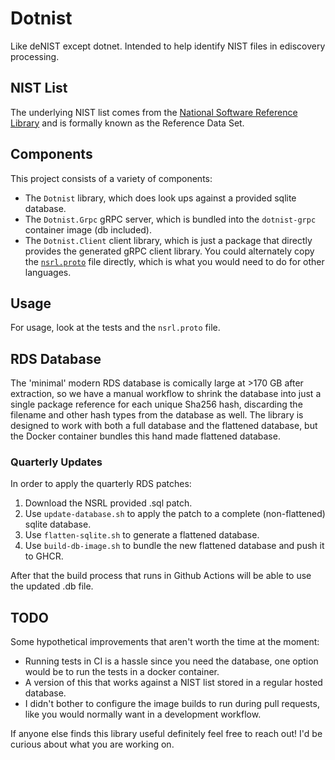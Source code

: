 # Dotnist

Like deNIST except dotnet. Intended to help identify NIST files in ediscovery processing.

## NIST List

The underlying NIST list comes from the [National Software Reference Library](https://www.nist.gov/itl/ssd/software-quality-group/national-software-reference-library-nsrl/about-nsrl/nsrl-introduction) and is formally known as the Reference Data Set.

## Components

This project consists of a variety of components:

- The `Dotnist` library, which does look ups against a provided sqlite database.
- The `Dotnist.Grpc` gRPC server, which is bundled into the `dotnist-grpc` container image (db included).
- The `Dotnist.Client` client library, which is just a package that directly provides the generated gRPC client library. You could alternately copy the [`nsrl.proto`](./Dotnist.Grpc/Protos/nsrl.proto) file directly, which is what you would need to do for other languages.

## Usage

For usage, look at the tests and the `nsrl.proto` file.

## RDS Database

The 'minimal' modern RDS database is comically large at >170 GB after extraction, so we have a manual workflow to shrink the database into just a single package reference for each unique Sha256 hash, discarding the filename and other hash types from the database as well. The library is designed to work with both a full database and the flattened database, but the Docker container bundles this hand made flattened database.

### Quarterly Updates

In order to apply the quarterly RDS patches:

1. Download the NSRL provided .sql patch.
2. Use `update-database.sh` to apply the patch to a complete (non-flattened) sqlite database.
3. Use `flatten-sqlite.sh` to generate a flattened database.
4. Use `build-db-image.sh` to bundle the new flattened database and push it to GHCR.

After that the build process that runs in Github Actions will be able to use the updated .db file.

## TODO

Some hypothetical improvements that aren't worth the time at the moment:

- Running tests in CI is a hassle since you need the database, one option would be to run the tests in a docker container.
- A version of this that works against a NIST list stored in a regular hosted database.
- I didn't bother to configure the image builds to run during pull requests, like you would normally want in a development workflow.

If anyone else finds this library useful definitely feel free to reach out! I'd be curious about what you are working on.
